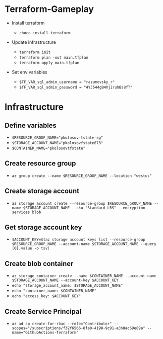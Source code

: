 # Terraform-Gameplay

- Install terraform
   - `choco install terraform`

- Update infrastructure
   - `terraform init`
   - `terraform plan -out main.tfplan`
   - `terraform apply main.tfplan`
   
- Set env variables
   - `$TF_VAR_sql_admin_username = "razumovsky_r"`
   - `$TF_VAR_sql_admin_password = "4YJ544gB4VjiruhBs8fT"`

# Infrastructure

## Define variables

- `$RESOURCE_GROUP_NAME="pkolosov-tstate-rg"`
- `$STORAGE_ACCOUNT_NAME="pkolosovfstate673"`
- `$CONTAINER_NAME="pkolosovtfstate"`

## Create resource group

- `az group create --name $RESOURCE_GROUP_NAME --location "westus"`

## Create storage account

- `az storage account create --resource-group $RESOURCE_GROUP_NAME --name $STORAGE_ACCOUNT_NAME --sku "Standard_LRS" --encryption-services blob`

## Get storage account key

- `$ACCOUNT_KEY=$(az storage account keys list --resource-group $RESOURCE_GROUP_NAME --account-name $STORAGE_ACCOUNT_NAME --query [0].value -o tsv)`

## Create blob container

- `az storage container create --name $CONTAINER_NAME --account-name $STORAGE_ACCOUNT_NAME --account-key $ACCOUNT_KEY`
- `echo "storage_account_name: $STORAGE_ACCOUNT_NAME"`
- `echo "container_name: $CONTAINER_NAME"`
- `echo "access_key: $ACCOUNT_KEY"`

## Create Service Principal

- `az ad sp create-for-rbac --role="Contributor" --scopes="/subscriptions/f32f6566-8fa0-4198-9c91-a3b8ac69e89a" --name="GithubActions-Terraform"`